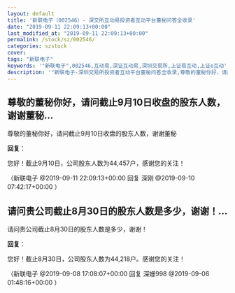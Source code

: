 ```yaml
---
layout: default
title: '新联电子（002546）- 深交所互动易投资者互动平台董秘问答全收录'
date: "2019-09-11 22:09:13+00:00"
last_modified_at: "2019-09-11 22:09:13+00:00"
permalink: /stock/sz/002546/
categories: szstock
cover: 
tags: "新联电子"
keywords: '"新联电子",002546,互动易,深证互动易,深圳交易所,上证易互动,上证e互动'
description: '"新联电子-深圳交易所投资者互动平台董秘问答全收录,尊敬的董秘你好，请问截止9月10日收盘的股东人数，谢谢董秘"'
---
```


## 尊敬的董秘你好，请问截止9月10日收盘的股东人数，谢谢董秘...

尊敬的董秘你好，请问截止9月10日收盘的股东人数，谢谢董秘

**回复**：

您好！截止9月10日，公司股东人数为44,457户，感谢您的关注！ 

（新联电子  @2019-09-11 22:09:13+00:00 回复 深刚  @2019-09-10 07:42:17+00:00 ）

## 请问贵公司截止8月30日的股东人数是多少，谢谢！...

请问贵公司截止8月30日的股东人数是多少，谢谢！

**回复**：

您好！截止8月30日，公司股东人数为44,218户。感谢您的关注！ 

（新联电子  @2019-09-08 17:08:07+00:00 回复 深姗998  @2019-09-06 01:48:16+00:00 ）

